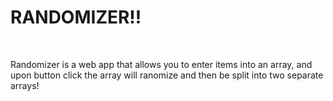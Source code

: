<h1>RANDOMIZER!!</H1>
<br>
<p>Randomizer is a web app that allows you to enter items into an array, and upon button click the array will ranomize and then be split into two separate arrays!</p>
